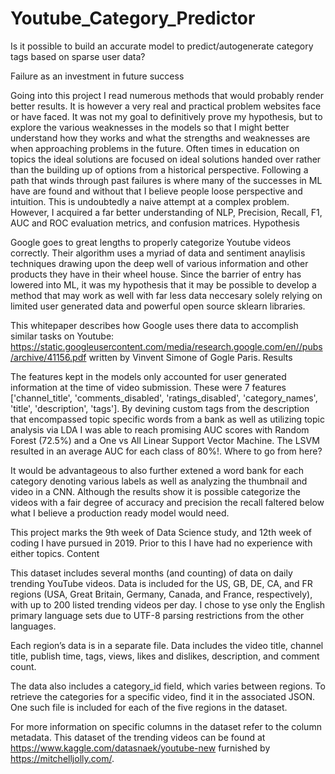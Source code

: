 # Youtube_Category_Predictor
Is it possible to build an accurate model to predict/autogenerate category tags based on sparse user data?

Failure as an investment in future success

Going into this project I read numerous methods that would probably render better results. It is however a very real and practical problem websites face or have faced. It was not my goal to definitively prove my hypothesis, but to explore the various weaknesses in the models so that I might better understand how they works and what the strengths and weaknesses are when approaching problems in the future. Often times in education on topics the ideal solutions are focused on ideal solutions handed over rather than the building up of options from a historical perspective. Following a path that winds through past failures is where many of the successes in ML have are found and without that I believe people loose perspective and intuition. This is undoubtedly a naive attempt at a complex problem. However, I acquired a far better understanding of NLP, Precision, Recall, F1, AUC and ROC evaluation metrics, and confusion matrices.
Hypothesis

Google goes to great lengths to properly categorize Youtube videos correctly. Their algorithm uses a myriad of data and sentiment anaylisis techniques drawing upon the deep well of various information and other products they have in their wheel house. Since the barrier of entry has lowered into ML, it was my hypothesis that it may be possible to develop a method that may work as well with far less data neccesary solely relying on limited user generated data and powerful open source sklearn libraries.

This whitepaper describes how Google uses there data to accomplish similar tasks on Youtube: https://static.googleusercontent.com/media/research.google.com/en//pubs/archive/41156.pdf written by Vinvent Simone of Gogle Paris.
Results

The features kept in the models only accounted for user generated information at the time of video submission. These were 7 features ['channel_title', 'comments_disabled', 'ratings_disabled', 'category_names', 'title', 'description', 'tags']. By devining custom tags from the description that encompassed topic specific words from a bank as well as utilizing topic analysis via LDA I was able to reach promising AUC scores with Random Forest (72.5%) and a One vs All Linear Support Vector Machine. The LSVM resulted in an average AUC for each class of 80%!.
Where to go from here?

It would be advantageous to also further extened a word bank for each category denoting various labels as well as analyzing the thumbnail and video in a CNN. Although the results show it is possible categorize the videos with a fair degree of accuracy and precision the recall faltered below what I believe a production ready model would need.

This project marks the 9th week of Data Science study, and 12th week of coding I have pursued in 2019. Prior to this I have had no experience with either topics.
Content

This dataset includes several months (and counting) of data on daily trending YouTube videos. Data is included for the US, GB, DE, CA, and FR regions (USA, Great Britain, Germany, Canada, and France, respectively), with up to 200 listed trending videos per day. I chose to yse only the English primary language sets due to UTF-8 parsing restrictions from the other languages.

Each region’s data is in a separate file. Data includes the video title, channel title, publish time, tags, views, likes and dislikes, description, and comment count.

The data also includes a category_id field, which varies between regions. To retrieve the categories for a specific video, find it in the associated JSON. One such file is included for each of the five regions in the dataset.

For more information on specific columns in the dataset refer to the column metadata. This dataset of the trending videos can be found at https://www.kaggle.com/datasnaek/youtube-new furnished by https://mitchelljolly.com/.
